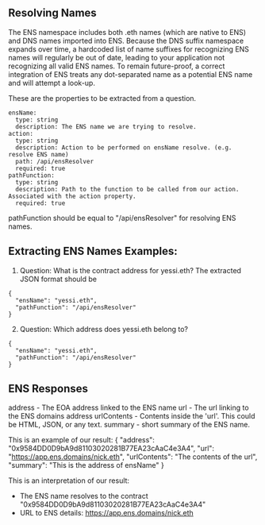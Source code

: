 

## Resolving Names

The ENS namespace includes both .eth names (which are native to ENS) and DNS names imported into ENS. Because the DNS suffix namespace expands over time, a hardcoded list of name suffixes for recognizing ENS names will regularly be out of date, leading to your application not recognizing all valid ENS names. To remain future-proof, a correct integration of ENS treats any dot-separated name as a potential ENS name and will attempt a look-up.

These are the properties to be extracted from a question.

    ensName:
      type: string
      description: The ENS name we are trying to resolve.
    action:
      type: string
      description: Action to be performed on ensName resolve. (e.g. resolve ENS name)
      path: /api/ensResolver
      required: true
    pathFunction:
      type: string
      description: Path to the function to be called from our action. Associated with the action property.
      required: true

pathFunction should be equal to "/api/ensResolver" for resolving ENS names.

## Extracting ENS Names Examples:

1. Question: What is the contract address for yessi.eth?
The extracted JSON format should be
  ````
{
	"ensName": "yessi.eth",
	"pathFunction": "/api/ensResolver"
}
  ````

2. Question: Which address does yessi.eth belong to?

  ````
{
	"ensName": "yessi.eth",
	"pathFunction": "/api/ensResolver"
}
  ````

## ENS Responses

address - The EOA address linked to the ENS name
url - The url linking to the ENS domains address
urlContents - Contents inside the 'url'. This could be HTML, JSON, or any text.
summary - short summary of the ENS name.

This is an example of our result:
{
	"address": "0x9584DD0D9bA9d81103020281B77EA23cAaC4e3A4",
	"url": "https://app.ens.domains/nick.eth",
	"urlContents": "The contents of the url",
	"summary": "This is the address of ensName"
}

This is an interpretation of our result: 
- The ENS name resolves to the contract "0x9584DD0D9bA9d81103020281B77EA23cAaC4e3A4"
- URL to ENS details: https://app.ens.domains/nick.eth

